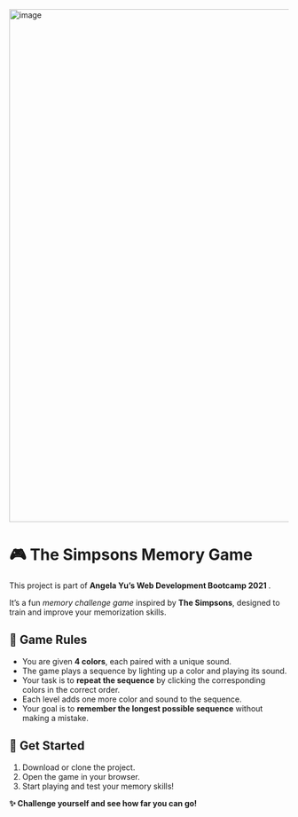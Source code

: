 <img width="1904" height="925" alt="image" src="https://github.com/user-attachments/assets/e1efae62-931e-4219-a17a-4b5a5b2623da" />


<!DOCTYPE html>
<html lang="en">
<head>
  <meta charset="UTF-8">
  <meta name="viewport" content="width=device-width, initial-scale=1.0">

</head>
<body>

  <h1>🎮 The Simpsons Memory Game</h1>
  <p>This project is part of <strong>Angela Yu’s Web Development Bootcamp 2021 </strong>.</p>
  <p>It’s a fun <em>memory challenge game</em> inspired by <strong>The Simpsons</strong>, designed to train and improve your memorization skills.</p>

  <h2>📜 Game Rules</h2>
  <div class="highlight">
    <ul>
      <li>You are given <strong>4 colors</strong>, each paired with a unique sound.</li>
      <li>The game plays a sequence by lighting up a color and playing its sound.</li>
      <li>Your task is to <strong>repeat the sequence</strong> by clicking the corresponding colors in the correct order.</li>
      <li>Each level adds one more color and sound to the sequence.</li>
      <li>Your goal is to <strong>remember the longest possible sequence</strong> without making a mistake.</li>
    </ul>
  </div>

  <h2>🚀 Get Started</h2>
  <ol>
    <li>Download or clone the project.</li>
    <li>Open the game in your browser.</li>
    <li>Start playing and test your memory skills!</li>
  </ol>

  <p><strong>✨ Challenge yourself and see how far you can go!</strong></p>

</body>
</html>
